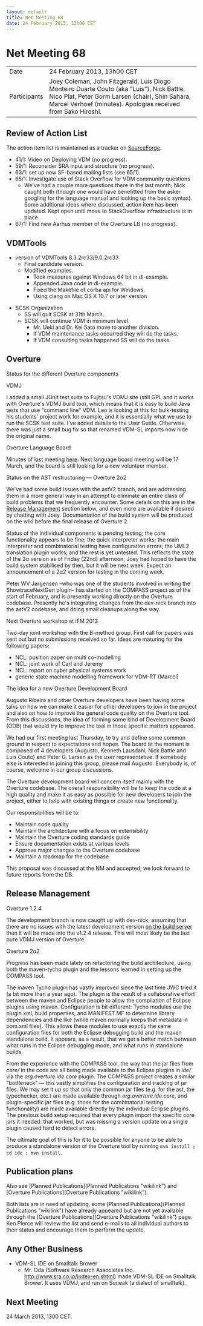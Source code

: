 ```yaml
---
layout: default
title: Net Meeting 68
date: 24 February 2013, 13h00 CET
---
```



# Net Meeting 68

|||
|---|---|
| Date | 24 February 2013, 13h00 CET |
| Participants | Joey Coleman, John Fitzgerald, Luis Diogo Monteiro Duarte Couto (aka "Luis"), Nick Battle, Nico Plat, Peter Gorm Larsen (chair), Shin Sahara, Marcel Verhoef (minutes). Apologies received from Sako Hiroshi. |

Review of Action List
---------------------

The action item list is maintained as a tracker on
[SourceForge](https://sourceforge.net/p/overture/netmeeting-actions/).

-   41/​1: Video on Deploying VDM (no progress).
-   59/​1: Reconsider SRA input and structure (no progress).
-   63/​1: set up new SF-based mailing lists (see 65/1).
-   65/​1: Investigate use of Stack Overflow for VDM community questions
    -   We've had a couple more questions there in the last month; Nick
        caught both (though one would have benefitted from the asker
        googling for the language manual and looking up the basic
        syntax). Some additional ideas where discussed, action item has
        been updated. Kept open until move to StackOverflow
        infrastructure is in place.
-   67/1: Find new Aarhus member of the Overture LB (no progress).

VDMTools
--------

-   version of VDMTools 8.3.2rc33/9.0.2rc33
    -   Final candidate version.
    -   Modified examples.
        -   Took measures against Windows 64 bit in dl-example.
        -   Appended Java code in dl-example.
        -   Fixed the Makefile of corba api for Windows.
        -   Using clang on Mac OS X 10.7 or later version

<!-- -->

-   SCSK Organization
    -   SS will quit SCSK at 31th March.
    -   SCSK will continue VDM in minimum level.
        -   Mr. Ueki and Dr. Kei Sato move to another division.
        -   If VDM maintenance tasks occurred they will do the tasks.
        -   If VDM consulting tasks happened SS will do the tasks.

Overture
--------

Status for the different Overture components

<!-- -->

VDMJ

I added a small JUnit test suite to Fujitsu's VDMJ site (still GPL and
it works with Overture's VDMJ build too), which means that it is easy to
build Java tests that use "command line" VDM. Leo is looking at this for
bulk-testing his students' project work for example, and it is
essentially what we use to run the SCSK test suite. I've added details
to the User Guide. Otherwise, there was just a small bug fix so that
renamed VDM-SL imports now hide the original name.

Overture Language Board

Minutes of last meeting
[here](Minutes_of_the_LB_NM%2C_27th_January_2013 "wikilink"). Next
language board meeting will be 17 March, and the board is still looking
for a new volunteer member.

Status on the AST restructuring — Overture 2α2

We've had some build issues with the astV2 branch, and are addressing
them in a more general way in an attempt to eliminate an entire class of
build problems that we frequently encounter. Some details on this are in
the [Release Management](#Release_Management "wikilink") section below,
and even more are available if desired by chatting with Joey.
Documentation of the build system will be produced on the wiki before
the final release of Overture 2.

Status of the individual components is pending testing; the core
functionality appears to be fine; the quick interpreter works; the main
interpreter and combinatorial testing have configuration errors; the
UML2 translation plugin works; and the rest is yet untested. This
reflects the state of the 2α version as of Friday (22nd) afternoon; Joey
had hoped to have the build system stabilised by then, but it will be
next week. Expect an announcement of a 2α2 version for testing in the
coming week.

Peter WV Jørgensen –who was one of the students involved in writing the
ShowtraceNextGen plugin– has started on the COMPASS project as of the
start of February, and is presently working directly on the Overture
codebase. Presently he's integrating changes from the dev-nick branch
into the astV2 codebase, and doing small cleanups along the way.

Next Overture workshop at iFM 2013

Two-day joint workshop with the B-method group. First call for papers
was sent out but no submissions received so far. Ideas are maturing for
the following papers:

-   NCL: position paper on multi co-modelling
-   NCL: joint work of Carl and Jeremy
-   NCL: report on cyber physical systems work
-   generic state machine modelling framework for VDM-RT (Marcel)

The idea for a new Overture Development Board

Augusto Ribeiro and other Overture developers have been having some
talks on how we can make it easier for other developers to join in the
project and also on how to improve the general code quality on the
Overture tool. From this discussions, the idea of forming some kind of
Development Board (ODB) that would try to improve the tool in those
specific matters appeared.

We had our first meeting last Thursday, to try and define some common
ground in respect to expectations and hopes. The board at the moment is
composed of 4 developers (Augusto, Kenneth Lausdahl, Nick Battle and
Luis Couto) and Peter G. Larsen as the user representative. If somebody
else is interested in joining this group, please mail Augusto. Everybody
is, of course, welcome in our group discussions.

The Overture development board will concern itself mainly with the
Overture codebase. The overall responsibility will be to keep the code
at a high quality and make it as easy as possible for new developers to
join the project, either to help with existing things or create new
functionality.

Our responsibilities will be to:

-   Maintain code quality
-   Maintain the architecture with a focus on extensibility
-   Maintain the Overture coding standards guide
-   Ensure documentation exists at various levels
-   Approve major changes to the Overture codebase
-   Maintain a roadmap for the codebase

This proposal was discussed at the NM and accepted; we look forward to
future reports from the DB.

Release Management
------------------

Overture 1.2.4

The development branch is now caught up with dev-nick; assuming that
there are no issues with the latest development version [on the build
server](http://build.overturetool.org/builds/OvertureDevelopment/) then
it will be made into the v1.2.4 release. This will most likely be the
last pure VDMJ version of Overture.

Overture 2α2

Progress has been made lately on refactoring the build architecture,
using both the maven-tycho plugin and the lessons learned in setting up
the COMPASS tool.

The maven Tycho plugin has vastly improved since the last time JWC tried
it (a bit more than a year ago). The plugin is the result of a
collaborative effort between the maven and Eclipse people to allow the
compilation of Eclipse plugins using maven. Configuration is bit
different: Tycho modules use the plugin.xml, build.properties, and
MANIFEST.MF to determine library dependencies and the like (while maven
normally keeps that metadata in pom.xml files). This allows these
modules to use exactly the same configuration files for both the Eclipse
debugging build and the maven standalone build. It appears, as a result,
that we get a better match between what runs in the Eclipse debugging
mode, and what runs in standalone builds.

From the experience with the COMPASS tool, the way that the jar files
from *core/* in the code are all being made available to the Eclipse
plugins in *ide/* via the *org.overture.ide.core* plugin. The COMPASS
project creates a similar "bottleneck" — this vastly simplifies the
configuration and tracking of jar files. We may set it up so that only
the common jar files (e.g. for the ast, the typechecker, etc.) are made
available through *org.overture.ide.core*, and plugin-specific jar files
(e.g. those for the combinatorial testing functionality) are made
available directly by the individual Eclipse plugins. The previous build
setup required that every plugin import the specific core jars it
needed: that worked, but was missing a version update on a single plugin
caused hard to detect errors.

The ultimate goal of this is for it to be possible for anyone to be able
to produce a standalone version of the Overture tool by running
`mvn install ; cd ide ; mvn install`.

Publication plans
-----------------

Also see [Planned Publications](Planned Publications "wikilink") and
[Overture Publications](Overture Publications "wikilink").

Both lists are in need of updating, some [Planned
Publications](Planned Publications "wikilink") have already appeared but
are not yet available through the [Overture
Publications](Overture Publications "wikilink") page. Ken Pierce will
review the list and send e-mails to all individual authors to their
status and encourage them to perform the update.

Any Other Business
------------------

-   VDM-SL IDE on Smalltalk Brower
    -   Mr. Oda (Software Research Associates Inc.
        <http://www.sra.co.jp/index-en.shtml>) made VDM-SL IDE on
        Smalltalk Brower. It uses VDMJ, and run on Squeak (a dialect of
        smalltalk).

Next Meeting
------------

24 March 2013, 1300 CET.
